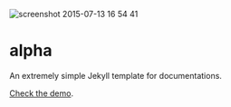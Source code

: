 ![screenshot 2015-07-13 16 54 41](https://cloud.githubusercontent.com/assets/5093058/8646148/eb7e3a6c-297f-11e5-86e2-0f047c5407c3.png)


# alpha
An extremely simple Jekyll template for documentations.

[Check the demo](srph.github.io/alpha).
